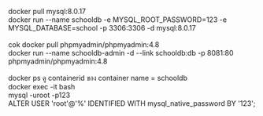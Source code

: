 docker pull mysql:8.0.17<br>
docker run --name schooldb -e MYSQL_ROOT_PASSWORD=123 -e MYSQL_DATABASE=school -p 3306:3306 -d mysql:8.0.17<br><br>cok
docker pull phpmyadmin/phpmyadmin:4.8<br>
docker run --name schooldb-admin -d --link schooldb:db -p 8081:80 phpmyadmin/phpmyadmin:4.8<br><br>
docker ps ดู containerid ของ container name = schooldb<br>
docker exec -it <containerid> bash<br>
mysql -uroot -p123<br>
ALTER USER 'root'@'%' IDENTIFIED WITH mysql_native_password BY '123';

